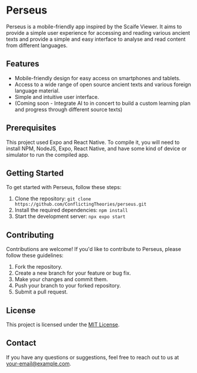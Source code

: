 # Perseus

Perseus is a mobile-friendly app inspired by the Scaife Viewer. It aims to provide a simple user experience for accessing and reading various ancient texts and provide a simple and easy interface to analyse and read content from different languages.

## Features

- Mobile-friendly design for easy access on smartphones and tablets.
- Access to a wide range of open source ancient texts and various foreign language material.
- Simple and intuitive user interface.
- (Coming soon - Integrate AI to in concert to build a custom learning plan and progress through different source texts)

## Prerequisites

This project used Expo and React Native. To compile it, you will need to install NPM, NodeJS, Expo, React Native, and have some kind of device or simulator to run the compiled app.

## Getting Started

To get started with Perseus, follow these steps:

1. Clone the repository: `git clone https://github.com/ConflictingTheories/perseus.git`
2. Install the required dependencies: `npm install`
3. Start the development server: `npx expo start`

## Contributing

Contributions are welcome! If you'd like to contribute to Perseus, please follow these guidelines:

1. Fork the repository.
2. Create a new branch for your feature or bug fix.
3. Make your changes and commit them.
4. Push your branch to your forked repository.
5. Submit a pull request.

## License

This project is licensed under the [MIT License](LICENSE).

## Contact

If you have any questions or suggestions, feel free to reach out to us at [your-email@example.com](mailto:your-email@example.com).
